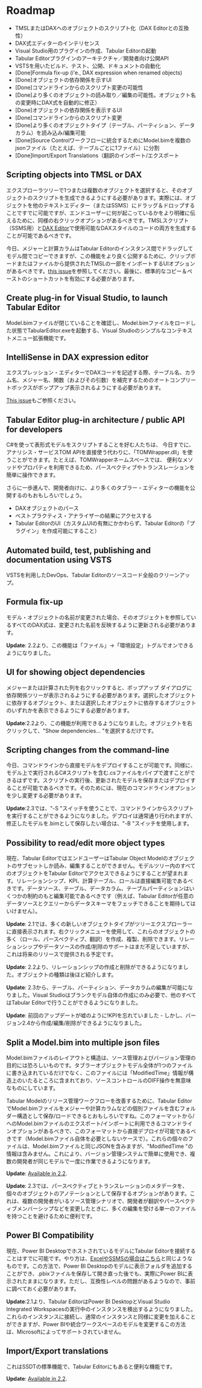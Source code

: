 ﻿# Roadmap

* TMSLまたはDAXへのオブジェクトのスクリプト化（DAX Editorとの互換性）
* DAX式エディターのインテリセンス
* Visual Studio用のプラグインの作成、Tabular Editorの起動
* Tabular Editorプラグインのアーキテクチャ／開発者向け公開API
* VSTSを用いたビルド、テスト、公開、ドキュメントの自動化
* [Done]Formula fix-up (i'e., DAX expression when renamed objects)
* [Done]オブジェクトの依存関係を示すUI
* [Done]コマンドラインからのスクリプト変更の可能性
* [Done]より多くのオブジェクトの読み取り／編集の可能性。オブジェクト名の変更時にDAX式を自動的に修正）
* [Done]オブジェクトの依存関係を表示するUI
* [Done]コマンドラインからのスクリプト変更
* [Done]より多くのオブジェクトタイプ（テーブル、パーティション、データカラム）を読み込み/編集可能
* [Done]Source Controlワークフローに統合するためにModel.bimを複数のjsonファイル（たとえば、テーブルごとに1ファイル）に分割
* [Done]Import/Export Translations（翻訳のインポート/エクスポート

## Scripting objects into TMSL or DAX

エクスプローラツリーで1つまたは複数のオブジェクトを選択すると、そのオブジェクトのスクリプトを生成できるようにする必要があります。実際には、オブジェクトを他のテキストエディター（またはSSMS）にドラッグ＆ドロップすることですでに可能ですが、エンドユーザーに何が起こっているかをより明確に伝えるために、同様の右クリックオプションがあるべきです。TMSLスクリプト（SSMS用）と[DAX Editor](https://github.com/DaxEditor/)で使用可能なDAXスタイルのコードの両方を生成することが可能であるべきです。

今日、メジャーと計算カラムはTabular Editorのインスタンス間でドラッグしてモデル間でコピーできますが、この機能をより良く公開するために、クリップボードまたはファイルから提供されたTMSLの一部をインポートするUIオプションがあるべきです。[this issue](https://github.com/otykier/TabularEditor/issues/69)を参照してください。最後に、標準的なコピー＆ペーストのショートカットを有効にする必要があります。

## Create plug-in for Visual Studio, to launch Tabular Editor

Model.bimファイルが閉じていることを確認し、Model.bimファイルをロードした状態でTabularEditor.exeを起動する、Visual Studioのシンプルなコンテキストメニュー拡張機能です。

## IntelliSense in DAX expression editor

エクスプレッション・エディターでDAXコードを記述する際、テーブル名、カラム名、メジャー名、関数（およびその引数）を補完するためのオートコンプリートボックスがポップアップ表示されるようにする必要があります。

[This issue](https://github.com/otykier/TabularEditor/issues/64)もご参照ください。

## Tabular Editor plug-in architecture / public API for developers

C#を使って表形式モデルをスクリプトすることを好む人たちは、 今日すでに、アナリシス・サービスTOM APIを直接使う代わりに、「TOMWrapper.dll」を使うことができます。たとえば、TOMWrapperネームスペースでは、 便利なメソッドやプロパティを利用できるため、パースペクティブやトランスレーションを簡単に操作できます。

さらに一歩進んで、開発者向けに、より多くのタブラー・エディターの機能を公開するのもおもしろいでしょう。

* DAXオブジェクトのパース
* ベストプラクティス・アナライザーの結果にアクセスする
* Tabular EditorのUI（カスタムUIの有無にかかわらず、Tabular Editorの「プラグイン」を作成可能にすること）

## Automated build, test, publishing and documentation using VSTS

VSTSを利用したDevOps、Tabular Editorのソースコード全般のクリーンアップ。

## Formula fix-up

モデル・オブジェクトの名前が変更された場合、そのオブジェクトを参照しているすべてのDAX式は、変更された名前を反映するように更新される必要があります。

**Update**: 2.2より、この機能は「ファイル」→「環境設定」トグルでオンできるようになりました。

## UI for showing object dependencies

メジャーまたは計算された列を右クリックすると、ポップアップ ダイアログに依存関係ツリーが表示されるようにする必要があります。選択したオブジェクトに依存するオブジェクト、または選択したオブジェクトに依存するオブジェクトのいずれかを表示できるようにする必要があります。

**Update**:2.2より、この機能が利用できるようになりました。オブジェクトを右クリックして、"Show dependencies... "を選択するだけです。

## Scripting changes from the command-line

今日、コマンドラインから直接モデルをデプロイすることが可能です。同様に、モデル上で実行されるC#スクリプトを含む.csファイルをパイプで渡すことができるはずです。スクリプトの実行後、更新されたモデルを保存またはデプロイすることが可能であるべきです。そのためには、現在のコマンドラインオプションを少し変更する必要があります。

**Update**:2.3では、"-S "スイッチを使うことで、コマンドラインからスクリプトを実行することができるようになりました。デプロイは通常通り行われますが、修正したモデルを.bimとして保存したい場合は、"-B "スイッチを使用します。

## Possibility to read/edit more object types

現在、Tabular EditorではエンドユーザーはTabular Object Modelのオブジェクトのサブセットしか読み、編集することができません。モデルツリー内のすべてのオブジェクトをTabular Editorでアクセスできるようにすることが望まれます。リレーションシップ、KPI、計算テーブル、ロールは直接編集可能であるべきです。データソース、テーブル、データカラム、テーブルパーティションはいくつかの制約のもと編集可能であるべきです（例えば、Tabular Editorが任意のデータソースとクエリーからデータスキーマをフェッチできることを期待してはいけません）。

**Update**: 2.1では、多くの新しいオブジェクトタイプがツリーエクスプローラーに直接表示されます。右クリックメニューを使用して、これらのオブジェクトの多く（ロール、パースペクティブ、翻訳）を作成、複製、削除できます。リレーションシップやデータソースの作成/削除のサポートはまだ不足していますが、これは将来のリリースで提供される予定です。

**Update**: 2.2より、リレーションシップの作成と削除ができるようになりました。オブジェクトの種類は後ほど紹介します。

**Update**: 2.3から、テーブル、パーティション、データカラムの編集が可能になりました。Visual Studioはブランクモデル自体の作成にのみ必要で、他のすべてはTabular Editorで行うことができるようになりました。

**Update**: 前回のアップデートが嘘のように!KPIを忘れていました - しかし、バージョン2.4から作成/編集/削除ができるようになりました。

## Split a Model.bim into multiple json files

Model.bimファイルのレイアウトと構造は、ソース管理およびバージョン管理の目的には恐ろしいものです。タブラーオブジェクトモデル全体が1つのファイルに書き込まれているだけでなく、このファイルには「ModifiedTime」情報が構造上のいたるところに含まれており、ソースコントロールのDIFF操作を無意味なものにしています。

Tabular Modelのリリース管理ワークフローを改善するために、Tabular EditorでModel.bimファイルをメジャーや計算カラムなどの個別ファイルを含むフォルダー構造として保存/ロードできるとおもしろいですね。このフォーマットから/へのModel.bimファイルのエクスポート/インポートに利用できるコマンドラインオプションがあるべきで、このフォーマットから直接デプロイが可能であるべきです（Model.bimファイル自体を必要としないケースで）。これらの個々のファイルは、Model.bimファイルと同じJSONを含みますが、"ModifiedTime "の情報は含みません。これにより、バージョン管理システムで簡単に使用でき、複数の開発者が同じモデルで一度に作業できるようになります。

**Update**: [Available in 2.2](/Advanced-features#folder-serialization).

**Update**: 2.3では、パースペクティブとトランスレーションのメタデータを、個々のオブジェクトのアノテーションとして保存するオプションがあります。これは、複数の開発者がいるソース管理シナリオで、開発者が翻訳やパースペクティブメンバーシップなどを変更したときに、多くの編集を受ける単一のファイルを持つことを避けるために便利です。

## Power BI Compatibility

現在、Power BI DesktopでホストされているモデルにTabular Editorを接続することはすでに可能です。やり方は、[ExcelやSSMSの場合はこちら](http://biinsight.com/connect-to-power-bi-desktop-model-from-excel-and-ssms/)と同じようなものです。この方法で、Power BI Desktopのモデルに表示フォルダを追加することができ、.pbixファイルを保存して開き直った後でも、実際にPower BIに表示されたままになります。ただし、互換性レベルの問題があるようなので、事前に調べておく必要があります。

**Update**:2.1より、Tabular EditorはPower BI DesktopとVisual Studio Integrated Workspacesの実行中のインスタンスを検出するようになりました。これらのインスタンスに接続し、通常のインスタンスと同様に変更を加えることができますが、Power BIや統合ワークスペースのモデルを変更するこの方法は、Microsoftによってサポートされていません。

## Import/Export translations

これはSSDTの標準機能で、Tabular Editorにもあると便利な機能です。

**Update**: [Available in 2.2](/Advanced-features#import-export-translations).
